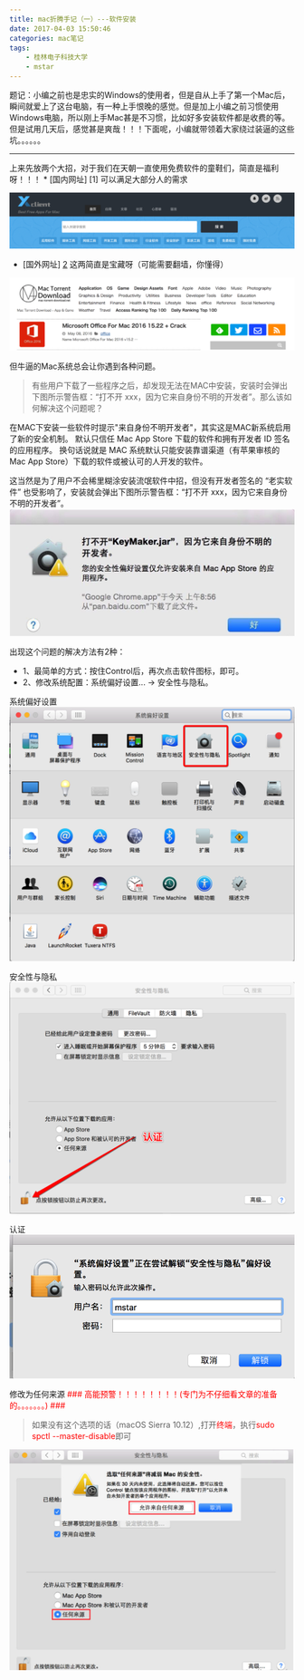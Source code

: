 ```yaml
---
title: mac折腾手记（一）---软件安装
date: 2017-04-03 15:50:46
categories: mac笔记
tags:
    - 桂林电子科技大学
    - mstar
---
```

题记：小编之前也是忠实的Windows的使用者，但是自从上手了第一个Mac后，瞬间就爱上了这台电脑，有一种上手恨晚的感觉。但是加上小编之前习惯使用Windows电脑，所以刚上手Mac甚是不习惯，比如好多安装软件都是收费的等。但是试用几天后，感觉甚是爽哉！！！下面呢，小编就带领着大家绕过装逼的这些坑。。。。。。
<hr>
上来先放两个大招，对于我们在天朝一直使用免费软件的童鞋们，简直是福利呀！！！
* [国内网址] [1] 可以满足大部分人的需求

![mac-soft1](mac-softer/mac-soft1.png)

* [国外网址] [2] 这两简直是宝藏呀（可能需要翻墙，你懂得）

![mac-soft2](mac-softer/mac-soft2.png)

但牛逼的Mac系统总会让你遇到各种问题。
>有些用户下载了一些程序之后，却发现无法在MAC中安装，安装时会弹出下图所示警告框：“打不开 xxx，因为它来自身份不明的开发者”。那么该如何解决这个问题呢？

在MAC下安装一些软件时提示"来自身份不明开发者"，其实这是MAC新系统启用了新的安全机制。
默认只信任 Mac App Store 下载的软件和拥有开发者 ID 签名的应用程序。
换句话说就是 MAC 系统默认只能安装靠谱渠道（有苹果审核的 Mac App Store）下载的软件或被认可的人开发的软件。

这当然是为了用户不会稀里糊涂安装流氓软件中招，但没有开发者签名的 “老实软件” 也受影响了，安装就会弹出下图所示警告框：“打不开 xxx，因为它来自身份不明的开发者”。
![mac-soft3](mac-softer/mac-soft3.png)

出现这个问题的解决方法有2种：

* 1、最简单的方式：按住Control后，再次点击软件图标，即可。
* 2、修改系统配置：系统偏好设置... -> 安全性与隐私。

系统偏好设置
![mac-soft4](mac-softer/mac-soft4.png)

安全性与隐私
![mac-soft5](mac-softer/mac-soft5.png)

认证
![mac-soft6](mac-softer/mac-soft6.png)

修改为任何来源
<font color="red"> ### 高能预警！！！！！！！！(专门为不仔细看文章的准备的。。。。。。。) ### </font>

> 如果没有这个选项的话（macOS Sierra 10.12）,打开<font color="red">终端</font>，执行<font color="red">sudo spctl --master-disable</font>即可

![mac-soft7](mac-softer/mac-soft7.png)



[1]: http://xclient.info/
[2]: http://mac-torrent-download.net/
